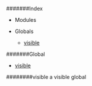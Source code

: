 #######Index

* Modules

* Globals
  * [visible](#visible)

#######Global
  * [visible](#visible)

<a name="visible"></a>
########visible
a visible global

